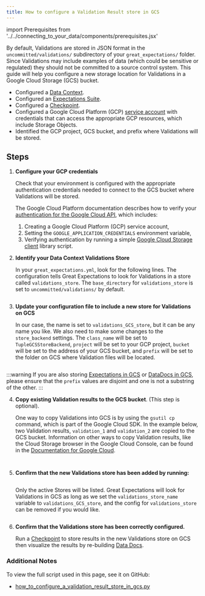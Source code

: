 ```yaml
---
title: How to configure a Validation Result store in GCS
---
```

import Prerequisites from '../../connecting_to_your_data/components/prerequisites.jsx'

By default, Validations are stored in JSON format in the ``uncommitted/validations/`` subdirectory of your ``great_expectations/`` folder.  Since Validations may include examples of data (which could be sensitive or regulated) they should not be committed to a source control system.  This guide will help you configure a new storage location for Validations in a Google Cloud Storage (GCS) bucket.

<Prerequisites>

- Configured a [Data Context](../../../tutorials/getting_started/initialize_a_data_context.md).
- Configured an [Expectations Suite](../../../tutorials/getting_started/create_your_first_expectations.md).
- Configured a [Checkpoint](../../../tutorials/getting_started/validate_your_data.md).
- Configured a Google Cloud Platform (GCP) [service account](https://cloud.google.com/iam/docs/service-accounts) with credentials that can access the appropriate GCP resources, which include Storage Objects.
- Identified the GCP project, GCS bucket, and prefix where Validations will be stored.

</Prerequisites>

Steps
-----

1. **Configure your GCP credentials**

    Check that your environment is configured with the appropriate authentication credentials needed to connect to the GCS bucket where Validations will be stored.

    The Google Cloud Platform documentation describes how to verify your [authentication for the Google Cloud API](https://cloud.google.com/docs/authentication/getting-started), which includes:

    1. Creating a Google Cloud Platform (GCP) service account,
    2. Setting the ``GOOGLE_APPLICATION_CREDENTIALS`` environment variable,
    3. Verifying authentication by running a simple [Google Cloud Storage client](https://cloud.google.com/storage/docs/reference/libraries) library script.

2. **Identify your Data Context Validations Store**

    In your ``great_expectations.yml``, look for the following lines. The configuration tells Great Expectations to look for Validations in a store called ``validations_store``. The ``base_directory`` for ``validations_store`` is set to ``uncommitted/validations/`` by default.

    ```yaml file=../../../../tests/integration/docusaurus/setup/configuring_metadata_stores/how_to_configure_a_validation_result_store_in_gcs.py#L75-L81
    ```


3. **Update your configuration file to include a new store for Validations on GCS**

    In our case, the name is set to ``validations_GCS_store``, but it can be any name you like.  We also need to make some changes to the ``store_backend`` settings.  The ``class_name`` will be set to ``TupleGCSStoreBackend``, ``project`` will be set to your GCP project, ``bucket`` will be set to the address of your GCS bucket, and ``prefix`` will be set to the folder on GCS where Validation files will be located.

    ```yaml file=../../../../tests/integration/docusaurus/setup/configuring_metadata_stores/how_to_configure_a_validation_result_store_in_gcs.py#L90-L99
    ```

:::warning
If you are also storing [Expectations in GCS](../configuring_metadata_stores/how_to_configure_an_expectation_store_in_gcs.md) or [DataDocs in GCS](../configuring_data_docs/how_to_host_and_share_data_docs_on_gcs.md), please ensure that the ``prefix`` values are disjoint and one is not a substring of the other.
:::


4. **Copy existing Validation results to the GCS bucket**. (This step is optional).

    One way to copy Validations into GCS is by using the ``gsutil cp`` command, which is part of the Google Cloud SDK. In the example below, two Validation results, ``validation_1`` and ``validation_2`` are copied to the GCS bucket. Information on other ways to copy Validation results, like the Cloud Storage browser in the Google Cloud Console, can be found in the [Documentation for Google Cloud](https://cloud.google.com/storage/docs/uploading-objects).

    ```bash file=../../../../tests/integration/docusaurus/setup/configuring_metadata_stores/how_to_configure_a_validation_result_store_in_gcs.py#L144-L145
    ```
   
    ```bash file=../../../../tests/integration/docusaurus/setup/configuring_metadata_stores/how_to_configure_a_validation_result_store_in_gcs.py#L200
    ```



5. **Confirm that the new Validations store has been added by running:**

    ```bash file=../../../../tests/integration/docusaurus/setup/configuring_metadata_stores/how_to_configure_a_validation_result_store_in_gcs.py#L205
    ```
   
    Only the active Stores will be listed. Great Expectations will look for Validations in GCS as long as we set the ``validations_store_name`` variable to ``validations_GCS_store``, and the config for ``validations_store`` can be removed if you would like.

    ```bash file=../../../../tests/integration/docusaurus/setup/configuring_metadata_stores/how_to_configure_a_validation_result_store_in_gcs.py#L216-L222
    ```

6. **Confirm that the Validations store has been correctly configured.**

    Run a [Checkpoint](../../../tutorials/getting_started/validate_your_data.md) to store results in the new Validations store on GCS then visualize the results by re-building [Data Docs](../../../tutorials/getting_started/validate_your_data.md).


### Additional Notes
To view the full script used in this page, see it on GitHub:
- [how_to_configure_a_validation_result_store_in_gcs.py](https://github.com/great-expectations/great_expectations/tree/develop/tests/integration/docusaurus/setup/configuring_metadata_stores/how_to_configure_a_validation_result_store_in_gcs.py)
